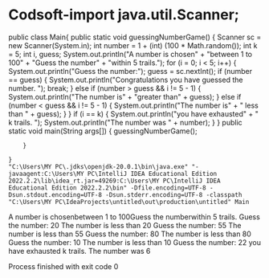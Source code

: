 # Codsoft-import java.util.Scanner;
public class Main{
    public static void
    guessingNumberGame() {
        Scanner sc = new Scanner(System.in);
        int number = 1 + (int) (100 * Math.random());
        int k = 5;
        int i, guess;
        System.out.println("A number is chosen" + "between 1 to 100" + "Guess the number" + "within 5 trails.");
        for (i = 0; i < 5; i++) {
            System.out.println("Guess the number:");
            guess = sc.nextInt();
            if (number == guess) {
                System.out.println("Congratulations you have guessed the number. ");
                break;
            } else if (number > guess && i != 5 - 1) {
                System.out.println("The number is" + "greater than" + guess);
            } else if (number < guess && i != 5 - 1) {
                System.out.println("The number is" + " less than " + guess);
            }
        }
        if (i == k) {
            System.out.println("you have exhausted" + " k trails. ");
            System.out.println("The number was " + number);
        }
    }
        public static void main(String args[])
        {
            guessingNumberGame();

        }

    }
    "C:\Users\MY PC\.jdks\openjdk-20.0.1\bin\java.exe" "-javaagent:C:\Users\MY PC\IntelliJ IDEA Educational Edition 2022.2.2\lib\idea_rt.jar=49269:C:\Users\MY PC\IntelliJ IDEA Educational Edition 2022.2.2\bin" -Dfile.encoding=UTF-8 -Dsun.stdout.encoding=UTF-8 -Dsun.stderr.encoding=UTF-8 -classpath "C:\Users\MY PC\IdeaProjects\untitled\out\production\untitled" Main
A number is chosenbetween 1 to 100Guess the numberwithin 5 trails.
Guess the number:
20
The number is less than 20
Guess the number:
55
The number is less than 55
Guess the number:
80
The number is less than 80
Guess the number:
10
The number is less than 10
Guess the number:
22
you have exhausted k trails. 
The number was 6

Process finished with exit code 0
